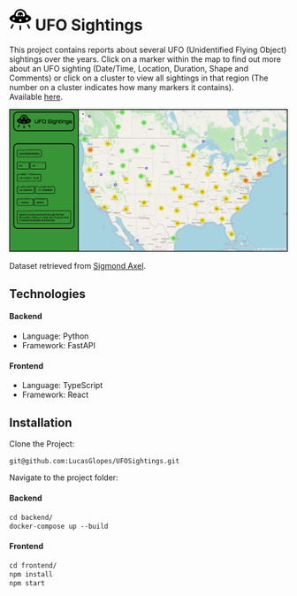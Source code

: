 # <img src="./frontend/src/imgs/alien.svg" alt="Alien" width="40"/> UFO Sightings 

This project contains reports about several UFO (Unidentified Flying Object) sightings over the years. 
Click on a marker within the map to find out more about an UFO sighting (Date/Time, Location, Duration, Shape and Comments) or click on a cluster to view all sightings in that region (The number on a cluster indicates how many markers it contains).
<br />Available [here](https://ufosightings-4b138.web.app/).

<img src="./assets/Screenshot1.png" alt="UFO Sightings Application"/>

Dataset retrieved from [Sigmond Axel](https://www.kaggle.com/datasets/NUFORC/ufo-sightings).

## Technologies
#### Backend
* Language: Python
* Framework: FastAPI
#### Frontend
* Language: TypeScript
* Framework: React

## Installation

Clone the Project:

    git@github.com:LucasGlopes/UFOSightings.git  
    
 Navigate to the project folder:
    
#### Backend
    cd backend/
    docker-compose up --build
    
#### Frontend
    cd frontend/
    npm install
    npm start
